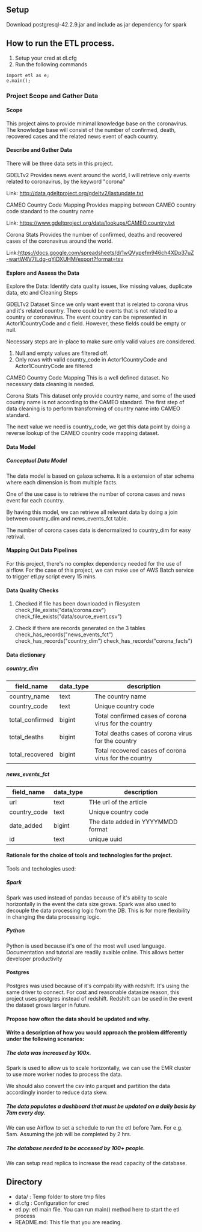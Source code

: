 ## Setup
Download postgresql-42.2.9.jar and include as jar dependency for spark


## How to run the ETL process.
1) Setup your cred at dl.cfg
2) Run the following commands

```
import etl as e;
e.main();
```

### Project Scope and Gather Data

#### Scope 
This project aims to provide minimal knowledge base on the coronavirus. The knowledge base will consist of the number of confirmed, death, recovered cases and the related news event of each country.


#### Describe and Gather Data 

There will be three data sets in this project. 

GDELTv2
Provides news event around the world, I will retrieve only events related to coronavirus, by the keyword "corona"

Link: http://data.gdeltproject.org/gdeltv2/lastupdate.txt

CAMEO Country Code Mapping 
Provides mapping between CAMEO country code standard to the country name

Link: https://www.gdeltproject.org/data/lookups/CAMEO.country.txt

Corona Stats
Provides the number of confirmed, deaths and recovered cases of the coronavirus around the world.

Link:https://docs.google.com/spreadsheets/d/1wQVypefm946ch4XDp37uZ-wartW4V7ILdg-qYiDXUHM/export?format=tsv


#### Explore and Assess the Data

Explore the Data: Identify data quality issues, like missing values, duplicate data, etc and Cleaning Steps

GDELTv2 Dataset
Since we only want event that is related to corona virus and it's related country. There could be events that is not related to a country or coronavirus. The event country can be represented in Actor1CountryCode and c field. However, these fields could be empty or null.

Necessary steps are in-place to make sure only valid values are considered. 
1) Null and empty values are filtered off.
2) Only rows with valid country_code in Actor1CountryCode and Actor1CountryCode are filtered


CAMEO Country Code Mapping
This is a well defined dataset. No necessary data cleaning is needed.

Corona Stats
This dataset only provide country name, and some of the used country name is not according to the CAMEO standard.
The first step of data cleaning is to perform transforming of country name into CAMEO standard.

The next value we need is country_code, we get this data point by doing a reverse lookup of the CAMEO country code mapping dataset.


#### Data Model

##### Conceptual Data Model


The data model is based on galaxa schema. It is a extension of star schema where each dimension is from multiple facts.

One of the use case is to retrieve the number of corona cases and news event for each country.

By having this model, we can retrieve all relevant data by doing a join between country_dim and news_events_fct table.

The number of corona cases data is denormalized to country_dim for easy retrival.

#### Mapping Out Data Pipelines

For this project, there's no complex dependency needed for the use of airflow. For the case of this project, we can make use of AWS Batch service to trigger etl.py script every 15 mins.


#### Data Quality Checks


1) Checked if file has been downloaded in filesystem
check_file_exists("data/corona.csv")
check_file_exists("data/source_event.csv")

2) Check if there are records generated on the 3 tables
check_has_records("news_events_fct")
check_has_records("country_dim")
check_has_records("corona_facts")

#### Data dictionary
    
##### country_dim
| field_name      | data_type | description                                           |
|-----------------|-----------|-------------------------------------------------------|
| country_name    | text      | The country name                                      |
| country_code    | text      | Unique country code                                   |
| total_confirmed | bigint    | Total confirmed cases of corona virus for the country |
| total_deaths    | bigint    | Total deaths cases of corona virus for the country    |
| total_recovered | bigint    | Total recovered cases of corona virus for the country |

##### news_events_fct
| field_name   | data_type | description                       |
|--------------|-----------|-----------------------------------|
| url          | text      | THe url of the article            |
| country_code | text      | Unique country code               |
| date_added   | bigint    | The date added in YYYYMMDD format |
| id           | text      | unique uuid                       |


#### Rationale for the choice of tools and technologies for the project.
Tools and techologies used:
##### Spark 
Spark was used instead of pandas because of it's ability to scale horizontally in the event the data size grows. Spark was also used to decouple the data processing logic from the DB. This is for more flexibility in changing the data processing logic. 

##### Python
Python is used because it's one of the most well used language. Documentation and tutorial are readily avaible online. This allows better developer productivity

#### Postgres
Postgres was used because of it's compability with redshift. It's using the same driver to connect. For cost and reasonable datasize reason, this project uses postgres instead of redshift. Redshift can be used in the event the dataset grows larger in future.


#### Propose how often the data should be updated and why.


#### Write a description of how you would approach the problem differently under the following scenarios:

##### The data was increased by 100x.
Spark is used to allow us to scale horizontally, we can use the EMR cluster to use more worker nodes to process the data.

We should also convert the csv into parquet and partition the data accordingly inorder to reduce data skew.

##### The data populates a dashboard that must be updated on a daily basis by 7am every day.

We can use Airflow to set a schedule to run the etl before 7am. For e.g. 5am. Assuming the job will be completed by 2 hrs.

##### The database needed to be accessed by 100+ people.

We can setup read replica to increase the read capacity of the database.

## Directory

 - data/ : Temp folder to store tmp files
 - dl.cfg : Configuration for cred
 - etl.py: etl main file. You can run main() method here to start the etl process
 - README.md: This file that you are reading.